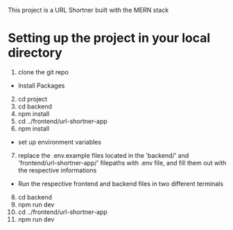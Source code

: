This project is a URL Shortner built with the MERN stack

# Setting up the project in your local directory

1. clone the git repo

- Install Packages

2. cd project
3. cd backend
4. npm install
5. cd ../frontend/url-shortner-app
6. npm install

- set up environment variables

7. replace the .env.example files located in the 'backend/' and 'frontend/url-shortner-app/' filepaths with .env file, and fill them out with the respective informations

- Run the respective frontend and backend files in two different terminals

8. cd backend
9. npm run dev
10. cd ../frontend/url-shortner-app
11. npm run dev
